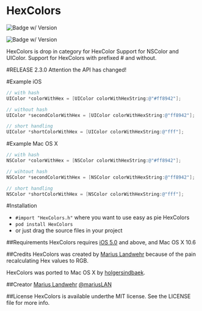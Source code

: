 HexColors
=========================
![Badge w/ Version](https://cocoapod-badges.herokuapp.com/v/HexColors/badge.png)

![Badge w/ Version](https://cocoapod-badges.herokuapp.com/p/HexColors/badge.png)

HexColors is drop in category for HexColor Support for NSColor and UIColor. Support for HexColors with prefixed # and without.

#RELEASE 2.3.0
Attention the API has changed!

#Example iOS
``` objective-c
// with hash
UIColor *colorWithHex = [UIColor colorWithHexString:@"#ff8942"];

// without hash
UIColor *secondColorWithHex = [UIColor colorWithHexString:@"ff8942"];

// short handling
UIColor *shortColorWithHex = [UIColor colorWithHexString:@"fff"];
```

#Example Mac OS X
``` objective-c
// with hash
NSColor *colorWithHex = [NSColor colorWithHexString:@"#ff8942"];

// wihtout hash
NSColor *secondColorWithHex = [NSColor colorWithHexString:@"ff8942"];

// short handling
NSColor *shortColorWithHex = [NSColor colorWithHexString:@"fff"];
```

#Installation
* `#import "HexColors.h"` where you want to use easy as pie HexColors
* `pod install HexColors`
* or just drag the source files in your project

##Requirements
HexColors requires [iOS 5.0](http://developer.apple.com/library/ios/#releasenotes/General/WhatsNewIniPhoneOS/Articles/iPhoneOS4.html) and above, and Mac OS X 10.6

##Credits
HexColors was created by [Marius Landwehr](https://github.com/mRs-) because of the pain recalculating Hex values to RGB.

HexColors was ported to Mac OS X by [holgersindbaek](https://github.com/holgersindbaek).

##Creator
[Marius Landwehr](https://github.com/mRs-) [@mariusLAN](https://twitter.com/mariusLAN)

##License
HexColors is available underthe MIT license. See the LICENSE file for more info.

